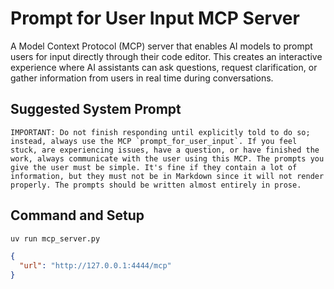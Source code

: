 # Prompt for User Input MCP Server

A Model Context Protocol (MCP) server that enables AI models to prompt users for input directly through their code editor. This creates an interactive experience where AI assistants can ask questions, request clarification, or gather information from users in real time during conversations.

## Suggested System Prompt

```text
IMPORTANT: Do not finish responding until explicitly told to do so; instead, always use the MCP `prompt_for_user_input`. If you feel stuck, are experiencing issues, have a question, or have finished the work, always communicate with the user using this MCP. The prompts you give the user must be simple. It's fine if they contain a lot of information, but they must not be in Markdown since it will not render properly. The prompts should be written almost entirely in prose.
```

## Command and Setup

```sh
uv run mcp_server.py
```

```json
{
  "url": "http://127.0.0.1:4444/mcp"
}
```
